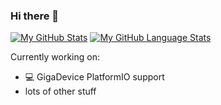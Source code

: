 ### Hi there 👋

[![My GitHub Stats](https://github-readme-stats.vercel.app/api/?username=maxgerhardt&count_private=true&theme=tokyonight&show_icons=true)]()
[![My GitHub Language Stats](https://github-readme-stats.vercel.app/api/top-langs/?username=maxgerhardt&langs_count=5&theme=tokyonight)]()

Currently working on:
- 💻 GigaDevice PlatformIO support
- lots of other stuff
